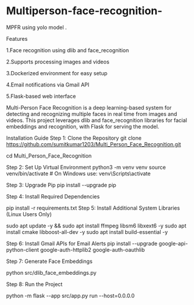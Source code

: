 # Multiperson-face-recognition-
MPFR using yolo model .

Features

1.Face recognition using dlib and face_recognition

2.Supports processing images and videos

3.Dockerized environment for easy setup

4.Email notifications via Gmail API

5.Flask-based web interface

Multi-Person Face Recognition is a deep learning-based system for detecting and recognizing multiple faces in real time from images and videos.
This project leverages dlib and face_recognition libraries for facial embeddings and recognition, with Flask for serving the model.

Installation Guide
Step 1: Clone the Repository
git clone https://github.com/sumitkumar1203/Multi_Person_Face_Recognition.git

cd Multi_Person_Face_Recognition


Step 2: Set Up Virtual Environment
python3 -m venv venv
source venv/bin/activate  # On Windows use: venv\Scripts\activate


Step 3: Upgrade Pip
pip install --upgrade pip


Step 4: Install Required Dependencies

pip install -r requirements.txt
Step 5: Install Additional System Libraries (Linux Users Only)

sudo apt update -y && sudo apt install ffmpeg libsm6 libxext6 -y
sudo apt install cmake libboost-all-dev -y
sudo apt install build-essential -y


Step 6: Install Gmail APIs for Email Alerts
pip install --upgrade google-api-python-client google-auth-httplib2 google-auth-oauthlib


Step 7: Generate Face Embeddings

python src/dlib_face_embeddings.py


Step 8: Run the Project

python -m flask --app src/app.py run --host=0.0.0.0

